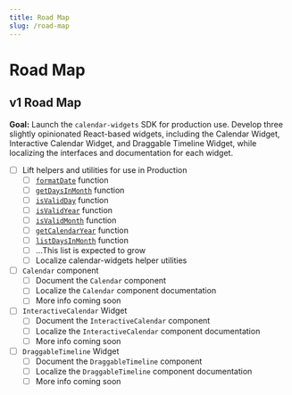 ```yaml
---
title: Road Map
slug: /road-map
---
```


# Road Map

## v1 Road Map

**Goal:** Launch the `calendar-widgets` SDK for production use. Develop three slightly opinionated React-based widgets, including the Calendar Widget, Interactive Calendar Widget, and Draggable Timeline Widget, while localizing the interfaces and documentation for each widget.

- [ ] Lift helpers and utilities for use in Production
  - [ ] [`formatDate`](helpers/formatDate) function
  - [ ] [`getDaysInMonth`](helpers/getDaysInMonth) function
  - [ ] [`isValidDay`](helpers/isValidDay) function
  - [ ] [`isValidYear`](helpers/isValidYear) function
  - [ ] [`isValidMonth`](helpers/isValidMonth) function
  - [ ] [`getCalendarYear`](helpers/getCalendarYear) function
  - [ ] [`listDaysInMonth`](helpers/listDaysInMonth) function
  - [ ] ...This list is expected to grow
  - [ ] Localize calendar-widgets helper utilities
- [ ] `Calendar` component
  - [ ] Document the `Calendar` component 
  - [ ] Localize the `Calendar` component documentation
  - [ ] More info coming soon
- [ ] `InteractiveCalendar` Widget
  - [ ] Document the `InteractiveCalendar` component 
  - [ ] Localize the `InteractiveCalendar` component documentation
  - [ ] More info coming soon
- [ ] `DraggableTimeline` Widget
  - [ ] Document the `DraggableTimeline` component 
  - [ ] Localize the `DraggableTimeline` component documentation
  - [ ] More info coming soon
